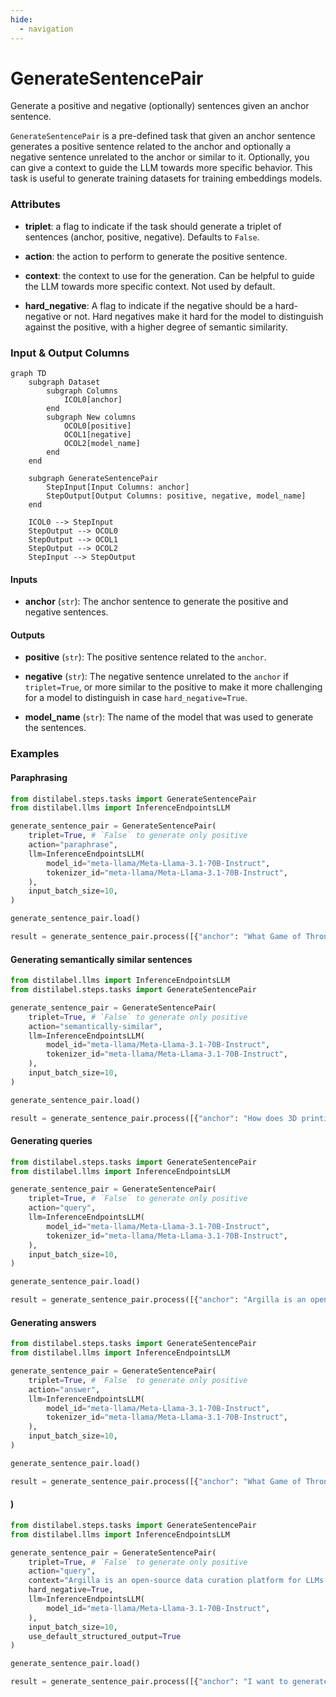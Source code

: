 ```yaml
---
hide:
  - navigation
---
```

# GenerateSentencePair

Generate a positive and negative (optionally) sentences given an anchor sentence.



`GenerateSentencePair` is a pre-defined task that given an anchor sentence generates
    a positive sentence related to the anchor and optionally a negative sentence unrelated
    to the anchor or similar to it. Optionally, you can give a context to guide the LLM
    towards more specific behavior. This task is useful to generate training datasets for
    training embeddings models.





### Attributes

- **triplet**: a flag to indicate if the task should generate a triplet of sentences  (anchor, positive, negative). Defaults to `False`.

- **action**: the action to perform to generate the positive sentence.

- **context**: the context to use for the generation. Can be helpful to guide the LLM  towards more specific context. Not used by default.

- **hard_negative**: A flag to indicate if the negative should be a hard-negative or not.  Hard negatives make it hard for the model to distinguish against the positive,  with a higher degree of semantic similarity.





### Input & Output Columns

``` mermaid
graph TD
	subgraph Dataset
		subgraph Columns
			ICOL0[anchor]
		end
		subgraph New columns
			OCOL0[positive]
			OCOL1[negative]
			OCOL2[model_name]
		end
	end

	subgraph GenerateSentencePair
		StepInput[Input Columns: anchor]
		StepOutput[Output Columns: positive, negative, model_name]
	end

	ICOL0 --> StepInput
	StepOutput --> OCOL0
	StepOutput --> OCOL1
	StepOutput --> OCOL2
	StepInput --> StepOutput

```


#### Inputs


- **anchor** (`str`): The anchor sentence to generate the positive and negative sentences.




#### Outputs


- **positive** (`str`): The positive sentence related to the `anchor`.

- **negative** (`str`): The negative sentence unrelated to the `anchor` if `triplet=True`,  or more similar to the positive to make it more challenging for a model to distinguish  in case `hard_negative=True`.

- **model_name** (`str`): The name of the model that was used to generate the sentences.





### Examples


#### Paraphrasing
```python
from distilabel.steps.tasks import GenerateSentencePair
from distilabel.llms import InferenceEndpointsLLM

generate_sentence_pair = GenerateSentencePair(
    triplet=True, # `False` to generate only positive
    action="paraphrase",
    llm=InferenceEndpointsLLM(
        model_id="meta-llama/Meta-Llama-3.1-70B-Instruct",
        tokenizer_id="meta-llama/Meta-Llama-3.1-70B-Instruct",
    ),
    input_batch_size=10,
)

generate_sentence_pair.load()

result = generate_sentence_pair.process([{"anchor": "What Game of Thrones villain would be the most likely to give you mercy?"}])
```

#### Generating semantically similar sentences
```python
from distilabel.llms import InferenceEndpointsLLM
from distilabel.steps.tasks import GenerateSentencePair

generate_sentence_pair = GenerateSentencePair(
    triplet=True, # `False` to generate only positive
    action="semantically-similar",
    llm=InferenceEndpointsLLM(
        model_id="meta-llama/Meta-Llama-3.1-70B-Instruct",
        tokenizer_id="meta-llama/Meta-Llama-3.1-70B-Instruct",
    ),
    input_batch_size=10,
)

generate_sentence_pair.load()

result = generate_sentence_pair.process([{"anchor": "How does 3D printing work?"}])
```

#### Generating queries
```python
from distilabel.steps.tasks import GenerateSentencePair
from distilabel.llms import InferenceEndpointsLLM

generate_sentence_pair = GenerateSentencePair(
    triplet=True, # `False` to generate only positive
    action="query",
    llm=InferenceEndpointsLLM(
        model_id="meta-llama/Meta-Llama-3.1-70B-Instruct",
        tokenizer_id="meta-llama/Meta-Llama-3.1-70B-Instruct",
    ),
    input_batch_size=10,
)

generate_sentence_pair.load()

result = generate_sentence_pair.process([{"anchor": "Argilla is an open-source data curation platform for LLMs. Using Argilla, ..."}])
```

#### Generating answers
```python
from distilabel.steps.tasks import GenerateSentencePair
from distilabel.llms import InferenceEndpointsLLM

generate_sentence_pair = GenerateSentencePair(
    triplet=True, # `False` to generate only positive
    action="answer",
    llm=InferenceEndpointsLLM(
        model_id="meta-llama/Meta-Llama-3.1-70B-Instruct",
        tokenizer_id="meta-llama/Meta-Llama-3.1-70B-Instruct",
    ),
    input_batch_size=10,
)

generate_sentence_pair.load()

result = generate_sentence_pair.process([{"anchor": "What Game of Thrones villain would be the most likely to give you mercy?"}])
```

#### )
```python
from distilabel.steps.tasks import GenerateSentencePair
from distilabel.llms import InferenceEndpointsLLM

generate_sentence_pair = GenerateSentencePair(
    triplet=True, # `False` to generate only positive
    action="query",
    context="Argilla is an open-source data curation platform for LLMs.",
    hard_negative=True,
    llm=InferenceEndpointsLLM(
        model_id="meta-llama/Meta-Llama-3.1-70B-Instruct",
    ),
    input_batch_size=10,
    use_default_structured_output=True
)

generate_sentence_pair.load()

result = generate_sentence_pair.process([{"anchor": "I want to generate queries for my LLM."}])
```




